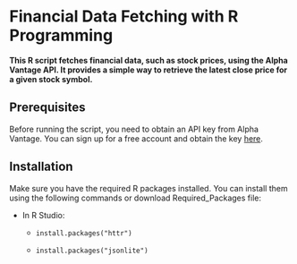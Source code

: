 # Financial Data Fetching with R Programming
**This R script fetches financial data, such as stock prices, using the Alpha Vantage API. It provides a simple way to retrieve the latest close price for a given stock symbol.**

## Prerequisites

Before running the script, you need to obtain an API key from Alpha Vantage. You can sign up for a free account and obtain the key [here](https://www.alphavantage.co/).

## Installation

Make sure you have the required R packages installed. You can install them using the following commands or download Required_Packages file:

- In R Studio:
  
   - ```install.packages("httr")```

   - ```install.packages("jsonlite")```
